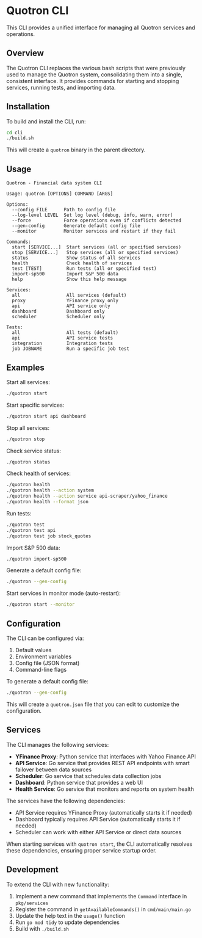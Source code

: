 # Quotron CLI

This CLI provides a unified interface for managing all Quotron services and operations.

## Overview

The Quotron CLI replaces the various bash scripts that were previously used to manage the Quotron system, consolidating them into a single, consistent interface. It provides commands for starting and stopping services, running tests, and importing data.

## Installation

To build and install the CLI, run:

```bash
cd cli
./build.sh
```

This will create a `quotron` binary in the parent directory.

## Usage

```
Quotron - Financial data system CLI

Usage: quotron [OPTIONS] COMMAND [ARGS]

Options:
  --config FILE      Path to config file
  --log-level LEVEL  Set log level (debug, info, warn, error)
  --force            Force operations even if conflicts detected
  --gen-config       Generate default config file
  --monitor          Monitor services and restart if they fail

Commands:
  start [SERVICE...]  Start services (all or specified services)
  stop [SERVICE...]   Stop services (all or specified services)
  status              Show status of all services
  health              Check health of services
  test [TEST]         Run tests (all or specified test)
  import-sp500        Import S&P 500 data
  help                Show this help message

Services:
  all                 All services (default)
  proxy               YFinance proxy only
  api                 API service only
  dashboard           Dashboard only
  scheduler           Scheduler only

Tests:
  all                 All tests (default)
  api                 API service tests
  integration         Integration tests
  job JOBNAME         Run a specific job test
```

## Examples

Start all services:
```bash
./quotron start
```

Start specific services:
```bash
./quotron start api dashboard
```

Stop all services:
```bash
./quotron stop
```

Check service status:
```bash
./quotron status
```

Check health of services:
```bash
./quotron health
./quotron health --action system
./quotron health --action service api-scraper/yahoo_finance
./quotron health --format json
```

Run tests:
```bash
./quotron test
./quotron test api
./quotron test job stock_quotes
```

Import S&P 500 data:
```bash
./quotron import-sp500
```

Generate a default config file:
```bash
./quotron --gen-config
```

Start services in monitor mode (auto-restart):
```bash
./quotron start --monitor
```

## Configuration

The CLI can be configured via:

1. Default values
2. Environment variables 
3. Config file (JSON format)
4. Command-line flags

To generate a default config file:
```bash
./quotron --gen-config
```

This will create a `quotron.json` file that you can edit to customize the configuration.

## Services

The CLI manages the following services:

- **YFinance Proxy**: Python service that interfaces with Yahoo Finance API
- **API Service**: Go service that provides REST API endpoints with smart failover between data sources
- **Scheduler**: Go service that schedules data collection jobs
- **Dashboard**: Python service that provides a web UI
- **Health Service**: Go service that monitors and reports on system health

The services have the following dependencies:
- API Service requires YFinance Proxy (automatically starts it if needed)
- Dashboard typically requires API Service (automatically starts it if needed)
- Scheduler can work with either API Service or direct data sources 

When starting services with `quotron start`, the CLI automatically resolves these dependencies, ensuring proper service startup order.

## Development

To extend the CLI with new functionality:

1. Implement a new command that implements the `Command` interface in `pkg/services`
2. Register the command in `getAvailableCommands()` in `cmd/main/main.go`
3. Update the help text in the `usage()` function
4. Run `go mod tidy` to update dependencies
5. Build with `./build.sh`